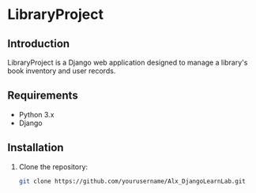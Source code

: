 # LibraryProject

## Introduction
LibraryProject is a Django web application designed to manage a library's book inventory and user records.

## Requirements
- Python 3.x
- Django

## Installation
1. Clone the repository:
   ```bash
   git clone https://github.com/yourusername/Alx_DjangoLearnLab.git
